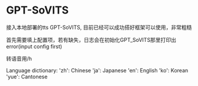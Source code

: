 # GPT-SoVITS

接入本地部署的tts GPT-SoVITS, 目前已经可以成功搭好框架可以使用，非常粗糙


首先需要填上配置项，若有缺失，日志会在初始化GPT_SoVITS那里打印出error(input config first)

转语音用/h

Language dictionary:
'zh': Chinese
'ja': Japanese
'en': English
'ko': Korean
'yue': Cantonese